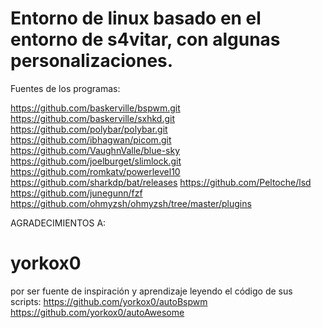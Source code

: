 # Entorno de linux basado en el entorno de s4vitar, con algunas personalizaciones.

Fuentes de los programas:

https://github.com/baskerville/bspwm.git
https://github.com/baskerville/sxhkd.git
https://github.com/polybar/polybar.git
https://github.com/ibhagwan/picom.git
https://github.com/VaughnValle/blue-sky
https://github.com/joelburget/slimlock.git
https://github.com/romkatv/powerlevel10
https://github.com/sharkdp/bat/releases
https://github.com/Peltoche/lsd
https://github.com/junegunn/fzf
https://github.com/ohmyzsh/ohmyzsh/tree/master/plugins

AGRADECIMIENTOS A:

# yorkox0

por ser fuente de inspiración y aprendizaje leyendo el código de sus scripts:
https://github.com/yorkox0/autoBspwm
https://github.com/yorkox0/autoAwesome
